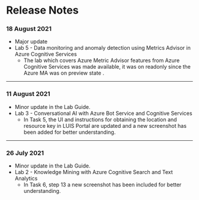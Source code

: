 # Release Notes

### 18 August 2021
* Major update
* Lab 5 - Data monitoring and anomaly detection using Metrics Advisor in Azure Cognitive Services
  - The lab which covers Azure Metric Advisor features from Azure Cognitive Services was made available, it was on readonly since the Azure MA was on preview state
.
-----------------------------------------------------------------

### 11 August 2021
* Minor update in the Lab Guide.
* Lab 3 - Conversational AI with Azure Bot Service and Cognitive Services
  - In Task 5, the UI and instructions for obtaining the location and resource key in LUIS Portal are updated and a new screenshot has been added for better understanding. 
-----------------------------------------------------------------

### 26 July 2021
* Minor update in the Lab Guide.
* Lab 2 - Knowledge Mining with Azure Cognitive Search and Text Analytics
  - In Task 6, step 13 a new screenshot has been included for better understanding.
